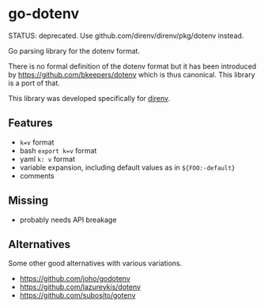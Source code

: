# go-dotenv

STATUS: deprecated. Use github.com/direnv/direnv/pkg/dotenv instead.

Go parsing library for the dotenv format.

There is no formal definition of the dotenv format but it has been introduced
by https://github.com/bkeepers/dotenv which is thus canonical. This library is a port of that.

This library was developed specifically for [direnv](https://direnv.net).

## Features

* `k=v` format
* bash `export k=v` format
* yaml `k: v` format
* variable expansion, including default values as in `${FOO:-default}`
* comments

## Missing

* probably needs API breakage

## Alternatives

Some other good alternatives with various variations.

* https://github.com/joho/godotenv
* https://github.com/lazureykis/dotenv
* https://github.com/subosito/gotenv

